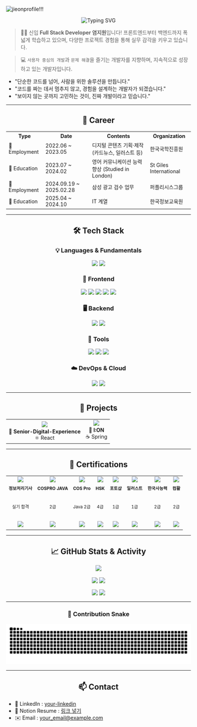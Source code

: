 <!-- 헤더 (멋진 상단 배너) -->

![jieonprofile!!!](https://github.com/user-attachments/assets/614ca2aa-66bc-4f8d-8946-d0594742542c)

<div align="center">
  <img src="https://readme-typing-svg.demolab.com?font=Noto+Sans+KR&weight=700&size=25&duration=3000&pause=1000&color=000000&center=true&vCenter=true&width=500&lines=Hi+!+I'm+Jiwon+Yeom;Let's+build+something+amazing+together!" alt="Typing SVG" />
</div>

>  👩‍💼 신입 **Full Stack Developer 염지원**입니다!
  프론트엔드부터 백엔드까지 폭넓게 학습하고 있으며, 다양한 프로젝트 경험을 통해 실무 감각을 키우고 있습니다.

>  💻 `사용자 중심의 개발`과 `문제 해결`을 즐기는 개발자를 지향하며, 지속적으로 성장하고 있는 개발자입니다. 

-  "단순한 코드를 넘어, 사람을 위한 솔루션을 만듭니다."
-  "코드를 짜는 데서 멈추지 않고, 경험을 설계하는 개발자가 되겠습니다."
-  "보이지 않는 곳까지 고민하는 것이, 진짜 개발이라고 믿습니다."
---

<h2 align="center">💼 Career</h2>

<table align="center">
  <tr>
    <th>Type</th>
    <th>Date</th>
    <th>Contents</th>
    <th>Organization</th>
  </tr>
  <tr>
    <td>📝 Employment</td>
    <td>2022.06 ~ 2023.05</td>
    <td>디지털 콘텐츠 기획·제작 (카드뉴스, 일러스트 등)</td>
    <td>한국국학진흥원</td>
  </tr>
  <tr>
    <td>📘 Education</td>
    <td>2023.07 ~ 2024.02</td>
    <td>영어 커뮤니케이션 능력 향상 (Studied in London)</td>
    <td>St Giles International</td>
  </tr>
  <tr>
    <td>📝 Employment</td>
    <td>2024.09.19 ~ 2025.02.28</td>
    <td>삼성 광고 검수 업무 </td>
    <td>퍼플리시스그룹</td>
  </tr>
    <tr>
    <td>📘 Education</td>
    <td>2025.04 ~ 2024.10</td>
    <td>IT 계열</td>
    <td>한국정보교육원</td>
  </tr>
</table>

---

<h2 align="center">🛠️ Tech Stack</h2>

<h3 align="center">💡 Languages & Fundamentals</h3>
<p align="center">
  <img src="https://img.shields.io/badge/Java-007396?style=for-the-badge&logo=java&logoColor=white"/>
  <img src="https://img.shields.io/badge/Python-3776AB?style=for-the-badge&logo=python&logoColor=white"/>
</p>

<h3 align="center">🎨 Frontend</h3>
<p align="center">
  <img src="https://img.shields.io/badge/HTML5-E34F26?style=for-the-badge&logo=html5&logoColor=white"/>
  <img src="https://img.shields.io/badge/CSS3-1572B6?style=for-the-badge&logo=css3&logoColor=white"/>
  <img src="https://img.shields.io/badge/JavaScript-F7DF1E?style=for-the-badge&logo=javascript&logoColor=black"/>
  <img src="https://img.shields.io/badge/jQuery-0769AD?style=for-the-badge&logo=jquery&logoColor=white"/>
  <img src="https://img.shields.io/badge/React-61DAFB?style=for-the-badge&logo=react&logoColor=black"/>
</p>

<h3 align="center">🖥 Backend</h3>
<p align="center">
  <img src="https://img.shields.io/badge/Spring-6DB33F?style=for-the-badge&logo=spring&logoColor=white"/>
  <img src="https://img.shields.io/badge/MySQL-4479A1?style=for-the-badge&logo=mysql&logoColor=white"/>
</p>

<h3 align="center">🧰 Tools</h3>
<p align="center">
  <img src="https://img.shields.io/badge/Git-F05032?style=for-the-badge&logo=git&logoColor=white"/>
  <img src="https://img.shields.io/badge/GitHub-181717?style=for-the-badge&logo=github&logoColor=white"/>
  <img src="https://img.shields.io/badge/VS_Code-007ACC?style=for-the-badge&logo=visualstudiocode&logoColor=white"/>
</p>

<h3 align="center">☁️ DevOps & Cloud</h3>
<p align="center">
  <img src="https://img.shields.io/badge/Docker-2496ED?style=for-the-badge&logo=docker&logoColor=white"/>
  <img src="https://img.shields.io/badge/Amazon_AWS-232F3E?style=for-the-badge&logo=amazonaws&logoColor=white"/>
</p>

---


<h2 align="center">🧩 Projects</h2>

<table align="center">
  <tr>
    <td align="center">
      <img src="https://github-readme-stats.vercel.app/api/pin/?username=park-jin-seong&repo=Senior-Digital-Experience" />
      <br/>
      <strong>👴 Senior-Digital-Experience</strong><br/>
      ⚛️ React<br/>
    </td>
    <td align="center">
      <img src="https://github-readme-stats.vercel.app/api/pin/?username=jiwon1116&repo=I-ON" />
      <br/>
      <strong>🚀 I:ON</strong><br/>
      ☕ Spring<br/>
    </td>
  </tr>
</table>


---


<h2 align="center">📜 Certifications</h2>

<table align="center">
  <tr>
    <td align="center">
      <img src="https://img.icons8.com/ios-filled/50/knowledge-sharing.png" width="40" /><br/>
      <sub><b>정보처리기사</b><br/><br/><p>실기 합격</p></sub><br/>
      <img src="https://github-profile-trophy.vercel.app/?username=jiwon1116&title=Hyper%20Committer&theme=flat&no-bg=true&no-frame=true" width="90"/>
    </td>
    <td align="center">
      <img src="https://img.icons8.com/ios-filled/50/knowledge-sharing.png" width="40" /><br/>
      <sub><b>COSPRO JAVA</b><br/><br/><p>2급</p></sub><br/>
      <img src="https://github-profile-trophy.vercel.app/?username=jiwon1116&title=Hyper%20Committer&theme=flat&no-bg=true&no-frame=true" width="90"/>
    </td>
     <td align="center">
      <img src="https://cdn.jsdelivr.net/gh/devicons/devicon/icons/java/java-original.svg" width="40" /><br/>
      <sub><b>COS Pro</b><br/><br/><p>Java 2급</p></sub><br/>
      <img src="https://github-profile-trophy.vercel.app/?username=jiwon1116&title=First%20Repository&theme=flat&no-bg=true&no-frame=true" width="90"/>
    </td>
    <td align="center">
      <img src="https://img.icons8.com/office/40/china.png" width="40" /><br/>
      <sub><b>HSK</b><br/><br/><p>4급</p></sub><br/>
      <img src="https://github-profile-trophy.vercel.app/?username=jiwon1116&title=Many%20Friends&theme=flat&no-bg=true&no-frame=true" width="90"/>
    </td>
    <td align="center">
      <img src="https://cdn.jsdelivr.net/gh/devicons/devicon/icons/photoshop/photoshop-plain.svg" width="40" /><br/>
      <sub><b>포토샵</b><br/><br/><p>1급</p></sub><br/>
      <img src="https://github-profile-trophy.vercel.app/?username=jiwon1116&title=First%20Repository&theme=flat&no-bg=true&no-frame=true" width="90"/>
    </td>
    <td align="center">
      <img src="https://cdn.jsdelivr.net/gh/devicons/devicon/icons/illustrator/illustrator-plain.svg" width="40" /><br/>
      <sub><b>일러스트</b><br/><br/><p>1급</p></sub><br/>
      <img src="https://github-profile-trophy.vercel.app/?username=jiwon1116&title=First%20Pull&theme=flat&no-bg=true&no-frame=true" width="90"/>
    </td>
    <td align="center">
      <img src="https://img.icons8.com/fluency/48/language-skill.png" width="40" /><br/>
      <sub><b>한국사능력</b><br/><br/><p>2급</p></sub><br/>
      <img src="https://github-profile-trophy.vercel.app/?username=jiwon1116&title=Middle%20Star&theme=flat&no-bg=true&no-frame=true" width="90"/>
    </td>
    <td align="center">
      <img src="https://img.icons8.com/color/48/ms-excel.png" width="40" /><br/>
      <sub><b>컴활</b><br/><br/><p>2급</p></sub><br/>
      <img src="https://github-profile-trophy.vercel.app/?username=jiwon1116&title=Unknown&theme=flat&no-bg=true&no-frame=true" width="90"/>
    </td>
   
  </tr>
</table>

---

<h2 align="center">📈 GitHub Stats & Activity</h2>

<p align="center">
  <img src="https://github-profile-summary-cards.vercel.app/api/cards/profile-details?username=jiwon1116&theme=default" />
</p>

<p align="center">
  <img src="https://github-profile-summary-cards.vercel.app/api/cards/repos-per-language?username=jiwon1116&theme=default" />
  <img src="https://github-profile-summary-cards.vercel.app/api/cards/most-commit-language?username=jiwon1116&theme=default" />
</p>

<p align="center">
  <img src="https://github-profile-summary-cards.vercel.app/api/cards/stats?username=jiwon1116&theme=default" />
  <img src="https://github-profile-summary-cards.vercel.app/api/cards/productive-time?username=jiwon1116&theme=default&utcOffset=9" />
</p>

---

<h3 align="center">🐍 Contribution Snake</h3>

<p align="center">
  <img src="https://github.com/jiwon1116/jiwon1116/blob/output/github-contribution-grid-snake.svg" />
</p>

---





<h2 align="center">📫 Contact</h2>

- 💼 LinkedIn : [your-linkedin](https://linkedin.com/in/yourprofile)
- 📝 Notion Resume : [링크 넣기](#)
- ✉️ Email : your_email@example.com




